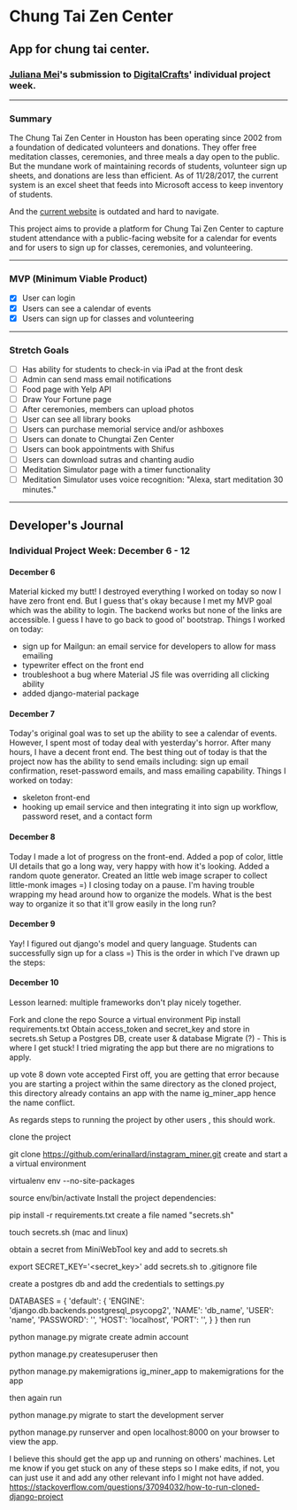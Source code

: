 # Chung Tai Zen Center
## App for chung tai center.

### [Juliana Mei](http://www.julianamei.com)'s submission to [DigitalCrafts](http://www.DigitalCrafts.com)' individual project week.
------

### Summary
The Chung Tai Zen Center in Houston has been operating since 2002 from a foundation of dedicated volunteers and donations. They offer free meditation classes, ceremonies, and three meals a day open to the public. But the mundane work of maintaining records of students, volunteer sign up sheets, and donations are less than efficient. As of 11/28/2017, the current system is an excel sheet that feeds into Microsoft access to keep inventory of students.

And the [current website](http://www.cthouston.org/) is outdated and hard to navigate.

This project aims to provide a platform for Chung Tai Zen Center to capture student attendance with a public-facing website for a calendar for events and for users to sign up for classes, ceremonies, and volunteering.

-----

### MVP (Minimum Viable Product)

- [x] User can login
- [x] Users can see a calendar of events
- [x] Users can sign up for classes and volunteering

-----

### Stretch Goals
- [ ] Has ability for students to check-in via iPad at the front desk
- [ ] Admin can send mass email notifications
- [ ] Food page with Yelp API
- [ ] Draw Your Fortune page
- [ ] After ceremonies, members can upload photos
- [ ] User can see all library books
- [ ] Users can purchase memorial service and/or ashboxes
- [ ] Users can donate to Chungtai Zen Center
- [ ] Users can book appointments with Shifus
- [ ] Users can download sutras and chanting audio
- [ ] Meditation Simulator page with a timer functionality
- [ ] Meditation Simulator uses voice recognition: "Alexa, start meditation 30 minutes."

-----
## Developer's Journal
### Individual Project Week: December 6 - 12
#### December 6
Material kicked my butt! I destroyed everything I worked on today so now I have zero front end. But I guess that's okay because I met my MVP goal which was the ability to login. The backend works but none of the links are accessible. I guess I have to go back to good ol' bootstrap.
Things I worked on today:
- sign up for Mailgun: an email service for developers to allow for mass emailing
- typewriter effect on the front end
- troubleshoot a bug where Material JS file was overriding all clicking ability
- added django-material package
#### December 7
Today's original goal was to set up the ability to see a calendar of events. However, I spent most of today deal with yesterday's horror. After many hours, I have a decent front end. The best thing out of today is that the project now has the ability to send emails including: sign up email confirmation, reset-password emails, and mass emailing capability.
Things I worked on today:
- skeleton front-end
- hooking up email service and then integrating it into sign up workflow, password reset, and a contact form
#### December 8
Today I made a lot of progress on the front-end. Added a pop of color, little UI details that go a long way, very happy with how it's looking. Added a random quote generator. Created an little web image scraper to collect little-monk images =)
I closing today on a pause. I'm having trouble wrapping my head around how to organize the models. What is the best way to organize it so that it'll grow easily in the long run?
#### December 9
Yay! I figured out django's model and query language. Students can successfully sign up for a class =)
This is the order in which I've drawn up the steps:
#### December 10
Lesson learned: multiple frameworks don't play nicely together.


Fork and clone the repo
Source a virtual environment
Pip install requirements.txt
Obtain access_token and secret_key and store in secrets.sh
Setup a Postgres DB, create user & database
Migrate (?) - This is where I get stuck!
I tried migrating the app but there are no migrations to apply.

up vote
8
down vote
accepted
First off, you are getting that error because you are starting a project within the same directory as the cloned project, this directory already contains an app with the name ig_miner_app hence the name conflict.

As regards steps to running the project by other users , this should work.

clone the project

git clone https://github.com/erinallard/instagram_miner.git
create and start a a virtual environment

virtualenv env --no-site-packages

source env/bin/activate
Install the project dependencies:

pip install -r requirements.txt
create a file named "secrets.sh"

touch secrets.sh (mac and linux)

obtain a secret from MiniWebTool key and add to secrets.sh

export SECRET_KEY='<secret_key>'
add secrets.sh to .gitignore file

create a postgres db and add the credentials to settings.py

DATABASES = {
    'default': {
        'ENGINE': 'django.db.backends.postgresql_psycopg2',
        'NAME': 'db_name',
        'USER': 'name',
        'PASSWORD': '',
        'HOST': 'localhost',
        'PORT': '',
    }
}
then run

python manage.py migrate
create admin account

python manage.py createsuperuser
then

python manage.py makemigrations ig_miner_app
to makemigrations for the app

then again run

python manage.py migrate
to start the development server

python manage.py runserver
and open localhost:8000 on your browser to view the app.

I believe this should get the app up and running on others' machines. Let me know if you get stuck on any of these steps so I make edits, if not, you can just use it and add any other relevant info I might not have added.
https://stackoverflow.com/questions/37094032/how-to-run-cloned-django-project
